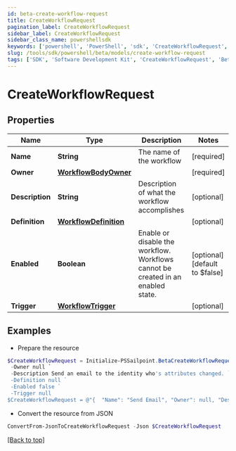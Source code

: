 ```yaml
---
id: beta-create-workflow-request
title: CreateWorkflowRequest
pagination_label: CreateWorkflowRequest
sidebar_label: CreateWorkflowRequest
sidebar_class_name: powershellsdk
keywords: ['powershell', 'PowerShell', 'sdk', 'CreateWorkflowRequest', 'BetaCreateWorkflowRequest'] 
slug: /tools/sdk/powershell/beta/models/create-workflow-request
tags: ['SDK', 'Software Development Kit', 'CreateWorkflowRequest', 'BetaCreateWorkflowRequest']
---
```



# CreateWorkflowRequest

## Properties

Name | Type | Description | Notes
------------ | ------------- | ------------- | -------------
**Name** | **String** | The name of the workflow | [required]
**Owner** | [**WorkflowBodyOwner**](workflow-body-owner) |  | [required]
**Description** | **String** | Description of what the workflow accomplishes | [optional] 
**Definition** | [**WorkflowDefinition**](workflow-definition) |  | [optional] 
**Enabled** | **Boolean** | Enable or disable the workflow.  Workflows cannot be created in an enabled state. | [optional] [default to $false]
**Trigger** | [**WorkflowTrigger**](workflow-trigger) |  | [optional] 

## Examples

- Prepare the resource
```powershell
$CreateWorkflowRequest = Initialize-PSSailpoint.BetaCreateWorkflowRequest  -Name Send Email `
 -Owner null `
 -Description Send an email to the identity who's attributes changed. `
 -Definition null `
 -Enabled false `
 -Trigger null
$CreateWorkflowRequest = @"{  "Name": "Send Email", "Owner": null, "Description": "Send an email to the identity who's attributes changed.", "Definition": null, "Enabled": false, "Trigger": null }"@
```

- Convert the resource from JSON
```powershell
ConvertFrom-JsonToCreateWorkflowRequest -Json $CreateWorkflowRequest
```


[[Back to top]](#) 

